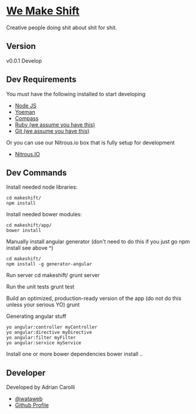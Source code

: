 # [We Make Shift](http://www.wemakeshift.com)

Creative people doing shit about shit for shit.

## Version

v0.0.1 Develop

## Dev Requirements

You must have the following installed to start developing

+ [Node JS](http://nodejs.org/)
+ [Yoeman](http://yeoman.io/)
+ [Compass](http://compass-style.org/install/)
+ [Ruby (we assume you have this)](https://www.ruby-lang.org/en/downloads/)
+ [Git (we assume you have this)](https://help.github.com/articles/set-up-git)

Or you can use our Nitrous.io box that is fully setup for development

+ [Nitrous.IO](https://www.nitrous.io/app#/boxes)

## Dev Commands

Install needed node libraries:

	cd makeshift/
	npm install

Install needed bower modules:

	cd makeshift/app/
	bower install

Manually install angular generator (don't need to do this if you just go npm install see above ^)

	cd makeshift/
	npm install -g generator-angular

Run server
    cd makeshift/
    grunt server

Run the unit tests 
    grunt test

Build an optimized, production-ready version of the app (do not do this unless your serious YO)
    grunt

Generating angular stuff

	yo angular:controller myController
	yo angular:directive myDirective
	yo angular:filter myFilter
	yo angular:service myService

Install one or more bower dependencies
	bower install <dep>..<depN>

## Developer

Developed by Adrian Carolli

+ [@wataweb](http://twitter.com/wataweb)
+ [Github Profile](http://github.com/watadarkstar)
